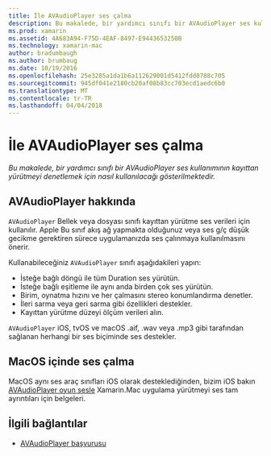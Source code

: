 ```yaml
---
title: İle AVAudioPlayer ses çalma
description: Bu makalede, bir yardımcı sınıfı bir AVAudioPlayer ses kullanımının kayıttan yürütmeyi denetlemek için nasıl kullanılacağı gösterilmektedir.
ms.prod: xamarin
ms.assetid: 4A683A94-F75D-4EAF-8497-E9443653250B
ms.technology: xamarin-mac
author: bradumbaugh
ms.author: brumbaug
ms.date: 10/19/2016
ms.openlocfilehash: 25e3285a1da1b6a112629001d5412fdd0788c705
ms.sourcegitcommit: 945df041e2180cb20af08b83cc703ecd1aedc6b0
ms.translationtype: MT
ms.contentlocale: tr-TR
ms.lasthandoff: 04/04/2018
---
```

# <a name="playing-sound-with-avaudioplayer"></a>İle AVAudioPlayer ses çalma

_Bu makalede, bir yardımcı sınıfı bir AVAudioPlayer ses kullanımının kayıttan yürütmeyi denetlemek için nasıl kullanılacağı gösterilmektedir._

## <a name="about-the-avaudioplayer"></a>AVAudioPlayer hakkında

`AVAudioPlayer` Bellek veya dosyası sınıfı kayıttan yürütme ses verileri için kullanılır. Apple Bu sınıf akış ağ yapmakta olduğunuz veya ses g/ç düşük gecikme gerektiren sürece uygulamanızda ses çalınmaya kullanılmasını önerir.

Kullanabileceğiniz `AVAudioPlayer` sınıfı aşağıdakileri yapın:

- İsteğe bağlı döngü ile tüm Duration ses yürütün.
- İsteğe bağlı eşitleme ile aynı anda birden çok ses yürütün.
- Birim, oynatma hızını ve her çalmasını stereo konumlandırma denetler.
- İleri sarma veya geri sarma gibi özellikleri destekler.
- Kayıttan yürütme düzeyi ölçüm verileri alın.

`AVAudioPlayer` iOS, tvOS ve macOS .aif, .wav veya .mp3 gibi tarafından sağlanan herhangi bir ses biçiminde ses destekler.

## <a name="playing-sounds-in-macos"></a>MacOS içinde ses çalma

MacOS aynı ses araç sınıfları iOS olarak desteklediğinden, bizim iOS bakın [AVAudioPlayer oyun sesle](https://developer.xamarin.com/recipes/ios/media/sound/avaudioplayer/) Xamarin.Mac uygulama yürütmeyi ses tam ayrıntıları için belgeleri.



## <a name="related-links"></a>İlgili bağlantılar

- [AVAudioPlayer başvurusu](https://developer.apple.com/documentation/avfoundation/avaudioplayer)
